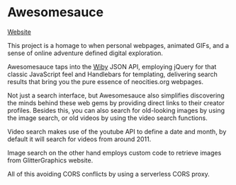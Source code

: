 # Awesomesauce
[Website](https://awesomesauce3000.neocities.org/)

This project is a homage to when personal webpages, animated GIFs, and a sense of online adventure defined digital exploration.

Awesomesauce taps into the [Wiby](https://wiby.me/) JSON API, employing jQuery for that classic JavaScript feel and Handlebars for templating, delivering search results that bring you the pure essence of neocities.org webpages.

Not just a search interface, but Awesomesauce also simplifies discovering the minds behind these web gems by providing direct links to their creator profiles.
Besides this, you can also search for old-looking images by using the image search, or old videos by using the video search functions.

Video search makes use of the youtube API to define a date and month, by default it will search for videos from around 2011.

Image search on the other hand employs custom code to retrieve images from GlitterGraphics website.

All of this avoiding CORS conflicts by using a serverless CORS proxy.
